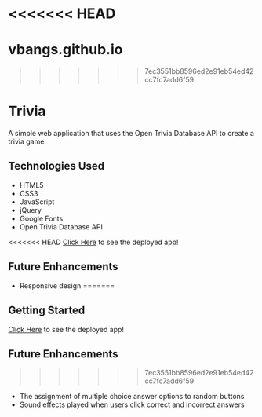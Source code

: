 <<<<<<< HEAD
=======
# vbangs.github.io
>>>>>>> 7ec3551bb8596ed2e91eb54ed42cc7fc7add6f59

Trivia
====================

A simple web application that uses the Open Trivia Database API to create a trivia game.

## Technologies Used
* HTML5
* CSS3
* JavaScript
* jQuery
* Google Fonts
* Open Trivia Database API

<<<<<<< HEAD
[Click Here](https://courses.cs.washington.edu/courses/cse391/16sp/bash.html) to see the deployed app!

## Future Enhancements
* Responsive design
=======
## Getting Started

[Click Here](https://vbangs-github-io.vercel.app/) to see the deployed app!

## Future Enhancements
>>>>>>> 7ec3551bb8596ed2e91eb54ed42cc7fc7add6f59
* The assignment of multiple choice answer options to random buttons
* Sound effects played when users click correct and incorrect answers
